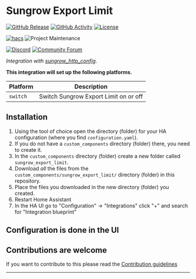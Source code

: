 # Sungrow Export Limit

[![GitHub Release][releases-shield]][releases]
[![GitHub Activity][commits-shield]][commits]
[![License][license-shield]](LICENSE)

[![hacs][hacsbadge]][hacs]
![Project Maintenance][maintenance-shield]

[![Discord][discord-shield]][discord]
[![Community Forum][forum-shield]][forum]

_Integration with [sungrow_http_config](https://github.com/ross-w/sungrow_http_config)._

**This integration will set up the following platforms.**

| Platform | Description                           |
| -------- | ------------------------------------- |
| `switch` | Switch Sungrow Export Limit on or off |

## Installation

1. Using the tool of choice open the directory (folder) for your HA configuration (where you find `configuration.yaml`).
1. If you do not have a `custom_components` directory (folder) there, you need to create it.
1. In the `custom_components` directory (folder) create a new folder called `sungrow_export_limit`.
1. Download _all_ the files from the `custom_components/sungrow_export_limit/` directory (folder) in this repository.
1. Place the files you downloaded in the new directory (folder) you created.
1. Restart Home Assistant
1. In the HA UI go to "Configuration" -> "Integrations" click "+" and search for "Integration blueprint"

## Configuration is done in the UI

<!---->

## Contributions are welcome

If you want to contribute to this please read the [Contribution guidelines](CONTRIBUTING.md)

***
[license-shield]: https://img.shields.io/github/license/ross-w/sungrow-export-limit-ha
[commits-shield]: https://img.shields.io/github/commit-activity/y/ross-w/sungrow-export-limit-ha.svg?style=for-the-badge
[commits]: https://github.com/ross-w/sungrow-export-limit-ha/commits/main
[hacs]: https://github.com/hacs/integration
[hacsbadge]: https://img.shields.io/badge/HACS-Custom-orange.svg?style=for-the-badge
[discord]: https://discord.gg/Qa5fW2R
[discord-shield]: https://img.shields.io/discord/330944238910963714.svg?style=for-the-badge
[forum-shield]: https://img.shields.io/badge/community-forum-brightgreen.svg?style=for-the-badge
[forum]: https://community.home-assistant.io/
[releases-shield]: https://img.shields.io/github/release/ross-w/sungrow-export-limit-ha.svg?style=for-the-badge
[releases]: https://github.com/ross-w/sungrow-export-limit-ha/releases
[maintenance-shield]: https://img.shields.io/maintenance/yes/2023
